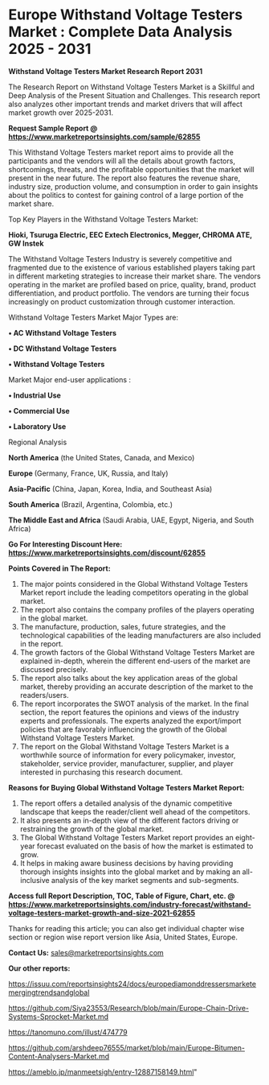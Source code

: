 # Europe Withstand Voltage Testers Market : Complete Data Analysis 2025 - 2031

<strong>Withstand Voltage Testers Market Research Report 2031</strong>

The Research Report on Withstand Voltage Testers Market is a Skillful and Deep Analysis of the Present Situation and Challenges. This research report also analyzes other important trends and market drivers that will affect market growth over 2025-2031.

<strong>Request Sample Report @ <a href=https://www.marketreportsinsights.com/sample/62855>https://www.marketreportsinsights.com/sample/62855</a></strong>

This Withstand Voltage Testers market report aims to provide all the participants and the vendors will all the details about growth factors, shortcomings, threats, and the profitable opportunities that the market will present in the near future. The report also features the revenue share, industry size, production volume, and consumption in order to gain insights about the politics to contest for gaining control of a large portion of the market share.

Top Key Players in the Withstand Voltage Testers Market:

<strong>Hioki, Tsuruga Electric, EEC Extech Electronics, Megger, CHROMA ATE, GW Instek</strong>

The Withstand Voltage Testers Industry is severely competitive and fragmented due to the existence of various established players taking part in different marketing strategies to increase their market share. The vendors operating in the market are profiled based on price, quality, brand, product differentiation, and product portfolio. The vendors are turning their focus increasingly on product customization through customer interaction.

Withstand Voltage Testers Market Major Types are:

<strong>• AC Withstand Voltage Testers

• DC Withstand Voltage Testers

• Withstand Voltage Testers</strong>

Market Major end-user applications :

<strong>• Industrial Use

• Commercial Use

• Laboratory Use</strong>

Regional Analysis

</u><strong><b>North America</b></strong> (the United States, Canada, and Mexico)

<strong><b>Europe </b></strong>(Germany, France, UK, Russia, and Italy)

<strong><b>Asia-Pacific</b></strong> (China, Japan, Korea, India, and Southeast Asia)

<strong><b>South America</b></strong> (Brazil, Argentina, Colombia, etc.)

<strong><b>The Middle East and Africa</b></strong> (Saudi Arabia, UAE, Egypt, Nigeria, and South Africa)

<strong>Go For Interesting Discount Here: <a href=https://www.marketreportsinsights.com/discount/62855>https://www.marketreportsinsights.com/discount/62855</a></strong>

<strong>Points Covered in The Report:</strong>
<ol>
  <li>The major points considered in the Global Withstand Voltage Testers Market report include the leading competitors operating in the global market.</li>
  <li>The report also contains the company profiles of the players operating in the global market.</li>
  <li>The manufacture, production, sales, future strategies, and the technological capabilities of the leading manufacturers are also included in the report.</li>
  <li>The growth factors of the Global Withstand Voltage Testers Market are explained in-depth, wherein the different end-users of the market are discussed precisely.</li>
  <li>The report also talks about the key application areas of the global market, thereby providing an accurate description of the market to the readers/users.</li>
  <li>The report incorporates the SWOT analysis of the market. In the final section, the report features the opinions and views of the industry experts and professionals. The experts analyzed the export/import policies that are favorably influencing the growth of the Global Withstand Voltage Testers Market.</li>
  <li>The report on the Global Withstand Voltage Testers Market is a worthwhile source of information for every policymaker, investor, stakeholder, service provider, manufacturer, supplier, and player interested in purchasing this research document.</li>
</ol>
<strong>Reasons for Buying Global Withstand Voltage Testers Market Report:</strong>

<ol>
  <li>The report offers a detailed analysis of the dynamic competitive landscape that keeps the reader/client well ahead of the competitors.</li>
  <li>It also presents an in-depth view of the different factors driving or restraining the growth of the global market.</li>
  <li>The Global Withstand Voltage Testers Market report provides an eight-year forecast evaluated on the basis of how the market is estimated to grow.</li>
  <li>It helps in making aware business decisions by having providing thorough insights insights into the global market and by making an all-inclusive analysis of the key market segments and sub-segments.</li>
</ol>
<strong>Access full Report Description, TOC, Table of Figure, Chart, etc. @ <a href=https://www.marketreportsinsights.com/industry-forecast/withstand-voltage-testers-market-growth-and-size-2021-62855>https://www.marketreportsinsights.com/industry-forecast/withstand-voltage-testers-market-growth-and-size-2021-62855</a></strong>


Thanks for reading this article; you can also get individual chapter wise section or region wise report version like Asia, United States, Europe.

<strong>Contact Us:</strong>
sales@marketreportsinsights.com

<strong>Our other reports:</strong>

<a href=https://issuu.com/reportsinsights24/docs/europediamonddressersmarketemergingtrendsandglobal>https://issuu.com/reportsinsights24/docs/europediamonddressersmarketemergingtrendsandglobal</a>

<a href=https://github.com/Siya23553/Research/blob/main/Europe-Chain-Drive-Systems-Sprocket-Market.md>https://github.com/Siya23553/Research/blob/main/Europe-Chain-Drive-Systems-Sprocket-Market.md</a>

<a href=https://tanomuno.com/illust/474779>https://tanomuno.com/illust/474779</a>

<a href=https://github.com/arshdeep76555/market/blob/main/Europe-Bitumen-Content-Analysers-Market.md>https://github.com/arshdeep76555/market/blob/main/Europe-Bitumen-Content-Analysers-Market.md</a>

<a href=https://ameblo.jp/manmeetsigh/entry-12887158149.html>https://ameblo.jp/manmeetsigh/entry-12887158149.html</a>"

